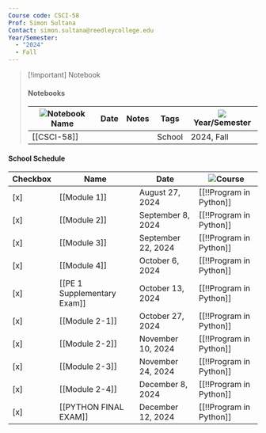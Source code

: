```yaml
---
Course code: CSCI-58
Prof: Simon Sultana
Contact: simon.sultana@reedleycollege.edu
Year/Semester:
  - "2024"
  - Fall
---
```

> [!important] Notebook
> 
> #### Notebooks
> 
> |![](https://www.notion.so/icons/book-closed_gray.svg)Notebook Name|Date|Notes|Tags|![](https://www.notion.so/icons/calendar-month_gray.svg)Year/Semester|
> |---|---|---|---|---|
> |[[CSCI-58]]|||School|2024, Fall|
> 
>   
>   
#### School Schedule
|Checkbox|Name|Date|![](https://www.notion.so/icons/gradebook_gray.svg)Course|
|---|---|---|---|
|[x]|[[Module 1]]|August 27, 2024|[[!!Program in Python]]|
|[x]|[[Module 2]]|September 8, 2024|[[!!Program in Python]]|
|[x]|[[Module 3]]|September 22, 2024|[[!!Program in Python]]|
|[x]|[[Module 4]]|October 6, 2024|[[!!Program in Python]]|
|[x]|[[PE 1 Supplementary Exam]]|October 13, 2024|[[!!Program in Python]]|
|[x]|[[Module 2-1]]|October 27, 2024|[[!!Program in Python]]|
|[x]|[[Module 2-2]]|November 10, 2024|[[!!Program in Python]]|
|[x]|[[Module 2-3]]|November 24, 2024|[[!!Program in Python]]|
|[x]|[[Module 2-4]]|December 8, 2024|[[!!Program in Python]]|
|[x]|[[PYTHON FINAL EXAM]]|December 12, 2024|[[!!Program in Python]]|